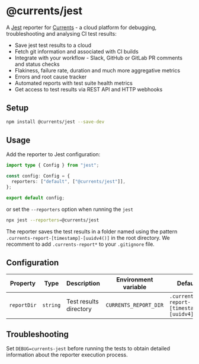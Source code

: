 # @currents/jest

A [Jest](https://github.com/facebook/jest) reporter for [Currents](https://currents.dev) - a cloud platform for debugging, troubleshooting and analysing CI test results:

- Save jest test results to a cloud
- Fetch git information and associated with CI builds
- Integrate with your workflow - Slack, GitHub or GitLab PR comments and status checks
- Flakiness, failure rate, duration and much more aggregative metrics
- Errors and root cause tracker
- Automated reports with test suite health metrics
- Get access to test results via REST API and HTTP webhooks

## Setup

```sh
npm install @currents/jest --save-dev
```

## Usage

Add the reporter to Jest configuration:

```ts
import type { Config } from "jest";

const config: Config = {
  reporters: ["default", ["@currents/jest"]],
};

export default config;
```

or set the `--reporters` option when running the `jest`

```sh
npx jest --reporters=@currents/jest
```

The reporter saves the test results in a folder named using the pattern `.currents-report-[timestamp]-[uuidv4()]` in the root directory. We recomment to add `.currents-report*` to your `.gitignore` file.

## Configuration

| Property    | Type     | Description            | Environment variable  | Default                                 |
| ----------- | -------- | ---------------------- | --------------------- | --------------------------------------- |
| `reportDir` | `string` | Test results directory | `CURRENTS_REPORT_DIR` | `.currents-report-[timestamp]-[uuidv4]` |

## Troubleshooting

Set `DEBUG=currents-jest` before running the tests to obtain detailed information about the reporter execution process.
